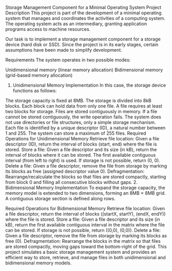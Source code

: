 Storage Management Component for a Minimal Operating System
Project Description
This project is part of the development of a minimal operating system that manages and coordinates the activities of a computing system. The operating system acts as an intermediary, granting application programs access to machine resources.

Our task is to implement a storage management component for a storage device (hard disk or SSD). Since the project is in its early stages, certain assumptions have been made to simplify development.

Requirements
The system operates in two possible modes:

Unidimensional memory (linear memory allocation)
Bidimensional memory (grid-based memory allocation)
1. Unidimensional Memory Implementation
In this case, the storage device functions as follows:

The storage capacity is fixed at 8MB.
The storage is divided into 8kB blocks.
Each block can hold data from only one file.
A file requires at least two blocks for storage.
Files are stored contiguously in memory.
If a file cannot be stored contiguously, the write operation fails.
The system does not use directories or file structures, only a simple storage mechanism.
Each file is identified by a unique descriptor (ID), a natural number between 1 and 255.
The system can store a maximum of 255 files.
Required Operations for Unidimensional Memory
Retrieve file location: Given a file descriptor (ID), return the interval of blocks (start, end) where the file is stored.
Store a file: Given a file descriptor and its size (in kB), return the interval of blocks where it can be stored. The first available contiguous interval (from left to right) is used. If storage is not possible, return (0, 0).
Delete a file: Given a file descriptor, remove the file from storage by marking its blocks as free (assigned descriptor value 0).
Defragmentation: Rearrange/recalculate the blocks so that files are stored compactly, starting from block 0 and filling all consecutive blocks without gaps.
2. Bidimensional Memory Implementation
To expand the storage capacity, the memory model is extended to two dimensions, forming an 8MB × 8MB grid. A contiguous storage section is defined along rows.

Required Operations for Bidimensional Memory
Retrieve file location: Given a file descriptor, return the interval of blocks ((startX, startY), (endX, endY)) where the file is stored.
Store a file: Given a file descriptor and its size (in kB), return the first available contiguous interval in the matrix where the file can be stored. If storage is not possible, return ((0,0), (0,0)).
Delete a file: Given a file descriptor, remove the file from storage by marking its blocks as free (0).
Defragmentation: Rearrange the blocks in the matrix so that files are stored compactly, moving gaps toward the bottom-right of the grid.
This project simulates a basic storage management system and provides an efficient way to store, retrieve, and manage files in both unidimensional and bidimensional memory models.
